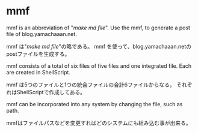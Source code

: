 # mmf
mmf is an abbreviation of "*make md file*".
Use the mmf, to generate a post file of blog.yamachaaan.net.

mmf は"*make md file*"の略である。
mmf を使って、blog.yamachaaan.netのpostファイルを生成する。


mmf consists of a total of six files of five files and one integrated file.
Each are created in ShellScript.

mmf は5つのファイルと1つの統合ファイルの合計6ファイルからなる。
それぞれはShellScriptで作成してある。



mmf can be incorporated into any system by changing the file, such as path.

mmfはファイルパスなどを変更すればどのシステムにも組み込む事が出来る。
